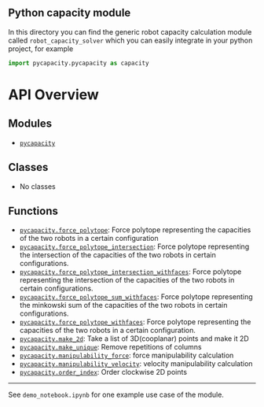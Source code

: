
## Python capacity module

In this directory you can find the generic robot capacity calculation module called `robot_capacity_solver` which you can easily integrate in your python project, for example
```python
import pycapacity.pycapacity as capacity
```

# API Overview

## Modules

- [`pycapacity`](./docs/pycapacity.md#module-pycapacity)

## Classes

- No classes

## Functions

- [`pycapacity.force_polytope`](./docs/pycapacity.md#function-force_polytope): Force polytope representing the capacities of the two robots in a certain configuration
- [`pycapacity.force_polytope_intersection`](./docs/pycapacity.md#function-force_polytope_intersection): Force polytope representing the intersection of the capacities of the two robots in certain configurations.
- [`pycapacity.force_polytope_intersection_withfaces`](./docs/pycapacity.md#function-force_polytope_intersection_withfaces): Force polytope representing the intersection of the capacities of the two robots in certain configurations.
- [`pycapacity.force_polytope_sum_withfaces`](./docs/pycapacity.md#function-force_polytope_sum_withfaces): Force polytope representing the minkowski sum of the capacities of the two robots in certain configurations.
- [`pycapacity.force_polytope_withfaces`](./docs/pycapacity.md#function-force_polytope_withfaces): Force polytope representing the capacities of the two robots in a certain configuration.
- [`pycapacity.make_2d`](./docs/pycapacity.md#function-make_2d): Take a list of 3D(cooplanar) points and make it 2D
- [`pycapacity.make_unique`](./docs/pycapacity.md#function-make_unique): Remove repetitions of columns
- [`pycapacity.manipulability_force`](./docs/pycapacity.md#function-manipulability_force): force manipulability calculation
- [`pycapacity.manipulability_velocity`](./docs/pycapacity.md#function-manipulability_velocity): velocity manipulability calculation
- [`pycapacity.order_index`](./docs/pycapacity.md#function-order_index): Order clockwise 2D points


---


See `demo_notebook.ipynb` for one example use case of the module.

